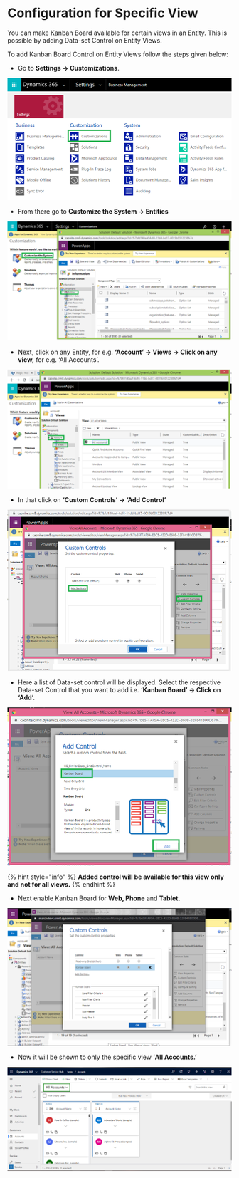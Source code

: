 # Configuration for Specific View

You can make Kanban Board available for certain views in an Entity. This is possible by adding Data-set Control on Entity Views.

To add Kanban Board Control on Entity Views follow the steps given below:

* Go to **Settings -> Customizations**.

![](<../../.gitbook/assets/1 (92).png>)

* &#x20;From there go to **Customize the System -> Entities**

![](<../../.gitbook/assets/2 (36).png>)

* Next, click on any Entity, for e.g. **‘Account’ -> Views -> Click on any view,** for e.g. ‘All Accounts’.

![](<../../.gitbook/assets/3 (39).png>)

* In that click on **‘Custom Controls’ -> ‘Add Control’**

![](<../../.gitbook/assets/4 (16).png>)

* Here a list of Data-set control will be displayed. Select the respective Data-set Control that you want to add i.e. **‘Kanban Board’ -> Click on ‘Add’.**

![](<../../.gitbook/assets/5 (18).png>)

{% hint style="info" %}
**Added control will be available for this view only and not for all views.**
{% endhint %}

* Next enable Kanban Board for **Web, Phone** and **Tablet.**

![](<../../.gitbook/assets/1 (323).png>)

* Now it will be shown to only the specific view ‘**All Accounts.’**

![](../../.gitbook/assets/ConfigureSpecificView-last.png)
